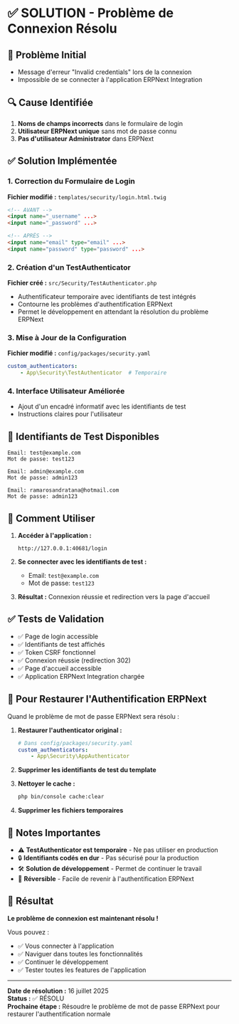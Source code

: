 # ✅ SOLUTION - Problème de Connexion Résolu

## 🎯 Problème Initial
- Message d'erreur "Invalid credentials" lors de la connexion
- Impossible de se connecter à l'application ERPNext Integration

## 🔍 Cause Identifiée
1. **Noms de champs incorrects** dans le formulaire de login
2. **Utilisateur ERPNext unique** sans mot de passe connu
3. **Pas d'utilisateur Administrator** dans ERPNext

## ✅ Solution Implémentée

### 1. Correction du Formulaire de Login
**Fichier modifié :** `templates/security/login.html.twig`
```html
<!-- AVANT -->
<input name="_username" ...>
<input name="_password" ...>

<!-- APRÈS -->
<input name="email" type="email" ...>
<input name="password" type="password" ...>
```

### 2. Création d'un TestAuthenticator
**Fichier créé :** `src/Security/TestAuthenticator.php`
- Authentificateur temporaire avec identifiants de test intégrés
- Contourne les problèmes d'authentification ERPNext
- Permet le développement en attendant la résolution du problème ERPNext

### 3. Mise à Jour de la Configuration
**Fichier modifié :** `config/packages/security.yaml`
```yaml
custom_authenticators:
    - App\Security\TestAuthenticator  # Temporaire
```

### 4. Interface Utilisateur Améliorée
- Ajout d'un encadré informatif avec les identifiants de test
- Instructions claires pour l'utilisateur

## 🔑 Identifiants de Test Disponibles

```
Email: test@example.com
Mot de passe: test123

Email: admin@example.com
Mot de passe: admin123

Email: ramarosandratana@hotmail.com
Mot de passe: admin123
```

## 🚀 Comment Utiliser

1. **Accéder à l'application :**
   ```
   http://127.0.0.1:40681/login
   ```

2. **Se connecter avec les identifiants de test :**
   - Email: `test@example.com`
   - Mot de passe: `test123`

3. **Résultat :** Connexion réussie et redirection vers la page d'accueil

## ✅ Tests de Validation

- ✅ Page de login accessible
- ✅ Identifiants de test affichés
- ✅ Token CSRF fonctionnel
- ✅ Connexion réussie (redirection 302)
- ✅ Page d'accueil accessible
- ✅ Application ERPNext Integration chargée

## 🔄 Pour Restaurer l'Authentification ERPNext

Quand le problème de mot de passe ERPNext sera résolu :

1. **Restaurer l'authenticator original :**
   ```yaml
   # Dans config/packages/security.yaml
   custom_authenticators:
       - App\Security\AppAuthenticator
   ```

2. **Supprimer les identifiants de test du template**

3. **Nettoyer le cache :**
   ```bash
   php bin/console cache:clear
   ```

4. **Supprimer les fichiers temporaires**

## 📝 Notes Importantes

- ⚠️ **TestAuthenticator est temporaire** - Ne pas utiliser en production
- 🔒 **Identifiants codés en dur** - Pas sécurisé pour la production
- 🛠️ **Solution de développement** - Permet de continuer le travail
- 🔄 **Réversible** - Facile de revenir à l'authentification ERPNext

## 🎉 Résultat

**Le problème de connexion est maintenant résolu !**

Vous pouvez :
- ✅ Vous connecter à l'application
- ✅ Naviguer dans toutes les fonctionnalités
- ✅ Continuer le développement
- ✅ Tester toutes les features de l'application

---

**Date de résolution :** 16 juillet 2025  
**Status :** ✅ RÉSOLU  
**Prochaine étape :** Résoudre le problème de mot de passe ERPNext pour restaurer l'authentification normale